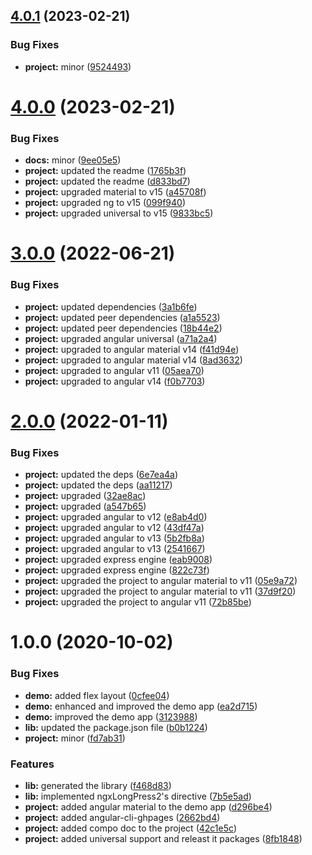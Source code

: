 

## [4.0.1](https://github.com/anthonynahas/ngx-long-press2/compare/4.0.0...4.0.1) (2023-02-21)


### Bug Fixes

* **project:** minor ([9524493](https://github.com/anthonynahas/ngx-long-press2/commit/9524493d601e87bbcd5c26622fa5546a27b748a9))

# [4.0.0](https://github.com/anthonynahas/ngx-long-press2/compare/3.0.0...4.0.0) (2023-02-21)


### Bug Fixes

* **docs:** minor ([9ee05e5](https://github.com/anthonynahas/ngx-long-press2/commit/9ee05e50bbfee5a04f538b5ef89e2869e14904df))
* **project:** updated the readme ([1765b3f](https://github.com/anthonynahas/ngx-long-press2/commit/1765b3ff2698069eda8a22ce0580fea6add925fe))
* **project:** updated the readme ([d833bd7](https://github.com/anthonynahas/ngx-long-press2/commit/d833bd77fc3d2fc92313c9aab514d297294d8479))
* **project:** upgraded material to v15 ([a45708f](https://github.com/anthonynahas/ngx-long-press2/commit/a45708f600124df975a86d560aba718a1a435213))
* **project:** upgraded ng to v15 ([099f940](https://github.com/anthonynahas/ngx-long-press2/commit/099f940daa40951057eb0f56663896367f1ec128))
* **project:** upgraded universal to v15 ([9833bc5](https://github.com/anthonynahas/ngx-long-press2/commit/9833bc5ba3890626f9719b5c2c23575cf6a69f2f))

# [3.0.0](https://github.com/anthonynahas/ngx-long-press2/compare/2.0.0...3.0.0) (2022-06-21)


### Bug Fixes

* **project:** updated dependencies ([3a1b6fe](https://github.com/anthonynahas/ngx-long-press2/commit/3a1b6fed0ef2a265db703d75d1af3de4f0262d6c))
* **project:** updated peer dependencies ([a1a5523](https://github.com/anthonynahas/ngx-long-press2/commit/a1a5523309ef0cd75d84fe5eb13b9d35a9690721))
* **project:** updated peer dependencies ([18b44e2](https://github.com/anthonynahas/ngx-long-press2/commit/18b44e200e7b27d7969c05213999daccd07bc75e))
* **project:** upgraded angular universal ([a71a2a4](https://github.com/anthonynahas/ngx-long-press2/commit/a71a2a4c6c70523ca62c166111ccc5bdf39e2cb4))
* **project:** upgraded to angular material v14 ([f41d94e](https://github.com/anthonynahas/ngx-long-press2/commit/f41d94eb8cde3a1cce131d2efe2f1afe2ec3d720))
* **project:** upgraded to angular material v14 ([8ad3632](https://github.com/anthonynahas/ngx-long-press2/commit/8ad3632cf6d1eeff2e077bf442e02215c5536f43))
* **project:** upgraded to angular v11 ([05aea70](https://github.com/anthonynahas/ngx-long-press2/commit/05aea70ce9c47fd2f4889c74459fed0665312a93))
* **project:** upgraded to angular v14 ([f0b7703](https://github.com/anthonynahas/ngx-long-press2/commit/f0b77034d19e34983aab43429c7f0f1f233241fe))

# [2.0.0](https://github.com/anthonynahas/ngx-long-press2/compare/1.0.0...2.0.0) (2022-01-11)


### Bug Fixes

* **project:** updated the deps ([6e7ea4a](https://github.com/anthonynahas/ngx-long-press2/commit/6e7ea4a9dcd8db7c7c168b28a00d19b06037bcb9))
* **project:** updated the deps ([aa11217](https://github.com/anthonynahas/ngx-long-press2/commit/aa11217c5f42737b1a5f04056e33074590f6e8fc))
* **project:** upgraded ([32ae8ac](https://github.com/anthonynahas/ngx-long-press2/commit/32ae8ac3299a2516108583b8c0f93f829ea1adfd))
* **project:** upgraded ([a547b65](https://github.com/anthonynahas/ngx-long-press2/commit/a547b656840de4d125d789068064c1465e28256c))
* **project:** upgraded angular to v12 ([e8ab4d0](https://github.com/anthonynahas/ngx-long-press2/commit/e8ab4d06f5ad1f76db6d81096b65ef6b1c981bdd))
* **project:** upgraded angular to v12 ([43df47a](https://github.com/anthonynahas/ngx-long-press2/commit/43df47a3b50cc9963eb1b29374e99247ac64467c))
* **project:** upgraded angular to v13 ([5b2fb8a](https://github.com/anthonynahas/ngx-long-press2/commit/5b2fb8a424106748af1616b744df6bd450eb3c4c))
* **project:** upgraded angular to v13 ([2541667](https://github.com/anthonynahas/ngx-long-press2/commit/25416679e032eb71bed90b4cbf8f75ebe596b110))
* **project:** upgraded express engine ([eab9008](https://github.com/anthonynahas/ngx-long-press2/commit/eab9008f32788ecdaf43e6b6b6abbd02d158e847))
* **project:** upgraded express engine ([822c73f](https://github.com/anthonynahas/ngx-long-press2/commit/822c73f96703aa60930f73722fb1818281c7506d))
* **project:** upgraded the project to angular material to v11 ([05e9a72](https://github.com/anthonynahas/ngx-long-press2/commit/05e9a725cc3e52b5d445e1c7c4fd3995d1d24f02))
* **project:** upgraded the project to angular material to v11 ([37d9f20](https://github.com/anthonynahas/ngx-long-press2/commit/37d9f202b27ea452adbaacfb4822e9ea64a8d3cf))
* **project:** upgraded the project to angular v11 ([72b85be](https://github.com/anthonynahas/ngx-long-press2/commit/72b85be1001f19db522218cb35d6e0838d029da2))

# 1.0.0 (2020-10-02)


### Bug Fixes

* **demo:** added flex layout ([0cfee04](https://github.com/anthonynahas/ngx-long-press2/commit/0cfee043e4a979a5ec31693a6edf7767b08e4aff))
* **demo:** enhanced and improved the demo app ([ea2d715](https://github.com/anthonynahas/ngx-long-press2/commit/ea2d715bbd9680275c7694dd754c428c2fc01038))
* **demo:** improved the demo app ([3123988](https://github.com/anthonynahas/ngx-long-press2/commit/312398868698934a1c6a11e711afa921fc82650d))
* **lib:** updated the package.json file ([b0b1224](https://github.com/anthonynahas/ngx-long-press2/commit/b0b1224d11478d3d7bbad19bae45d20865121055))
* **project:** minor ([fd7ab31](https://github.com/anthonynahas/ngx-long-press2/commit/fd7ab314c5ac5286224987ac3fe49f1fc6fcb71c))


### Features

* **lib:** generated the library ([f468d83](https://github.com/anthonynahas/ngx-long-press2/commit/f468d835e1785037e91f847c7cd1ff1f48d174d4))
* **lib:** implemented ngxLongPress2's directive ([7b5e5ad](https://github.com/anthonynahas/ngx-long-press2/commit/7b5e5adf4d0b2a96d4a74ca4222251baed4b5616))
* **project:** added angular material to the demo app ([d296be4](https://github.com/anthonynahas/ngx-long-press2/commit/d296be4d724de50a0ce89c338281666c65fae753))
* **project:** added angular-cli-ghpages ([2662bd4](https://github.com/anthonynahas/ngx-long-press2/commit/2662bd4f9f1844b4bfee09d854166e04d167e082))
* **project:** added compo doc to the project ([42c1e5c](https://github.com/anthonynahas/ngx-long-press2/commit/42c1e5cd2deb7a221412716b5652e9475a318645))
* **project:** added universal support and releast it packages ([8fb1848](https://github.com/anthonynahas/ngx-long-press2/commit/8fb1848942134e18926647356912eb6b36e7abf9))